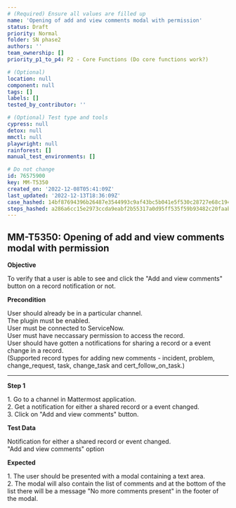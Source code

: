```yaml
---
# (Required) Ensure all values are filled up
name: 'Opening of add and view comments modal with permission'
status: Draft
priority: Normal
folder: SN phase2
authors: ''
team_ownership: []
priority_p1_to_p4: P2 - Core Functions (Do core functions work?)

# (Optional)
location: null
component: null
tags: []
labels: []
tested_by_contributor: ''

# (Optional) Test type and tools
cypress: null
detox: null
mmctl: null
playwright: null
rainforest: []
manual_test_environments: []

# Do not change
id: 76575900
key: MM-T5350
created_on: '2022-12-08T05:41:09Z'
last_updated: '2022-12-13T18:36:09Z'
case_hashed: 14bf87694396b26487e3544993c9af43bc5b041e5f530c28727e68c194f61eabbf9d297fd6527f0ecebdaa80e6fcbfda
steps_hashed: a286a6cc15e2973ccda9eabf2b55317a0d95ff535f59b93482c20faab511b848a411aa8d514fa852ffd1a88901c0138e
---
```


<!-- (Auto-generated) Based on frontmatter's "key" and "name" -->

## MM-T5350: Opening of add and view comments modal with permission

**Objective**

To verify that a user is able to see and click the "Add and view comments" button on a record notification or not.

**Precondition**

User should already be in a particular channel.\
The plugin must be enabled.\
User must be connected to ServiceNow.\
User must have neccassary permission to access the record.\
User should have gotten a notifications for sharing a record or a event change in a record.\
(Supported record types for adding new comments - incident, problem, change\_request, task, change\_task and cert\_follow\_on\_task.)

---

**Step 1**

1\. Go to a channel in Mattermost application.\
2\. Get a notification for either a shared record or a event changed.\
3\. Click on "Add and view comments" button.

**Test Data**

Notification for either a shared record or event changed.\
"Add and view comments" option

**Expected**

1\. The user should be presented with a modal containing a text area.\
2\. The modal will also contain the list of comments and at the bottom of the list there will be a message "No more comments present" in the footer of the modal.
